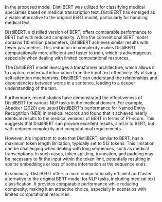 In the proposed model, DistilBERT was utilized for classifying medical specialties based on medical transcription text. DistilBERT has emerged as a viable alternative to the original BERT model, particularly for handling medical text.

DistilBERT, a distilled version of BERT, offers comparable performance to BERT but with reduced complexity. While the conventional BERT model contains 110 million parameters, DistilBERT achieves similar results with fewer parameters. This reduction in complexity makes DistilBERT computationally more efficient and faster to train, which is advantageous, especially when dealing with limited computational resources.

The DistilBERT model leverages a transformer architecture, which allows it to capture contextual information from the input text effectively. By utilizing self-attention mechanisms, DistilBERT can understand the relationships and dependencies between words in a sentence, leading to a deeper understanding of the text.

Furthermore, recent studies have demonstrated the effectiveness of DistilBERT for various NLP tasks in the medical domain. For example, Abadeer (2020) evaluated DistilBERT's performance for Named Entity Recognition (NER) in medical records and found that it achieved nearly identical results to the medical versions of BERT in terms of F1-score. This suggests that DistilBERT can provide excellent results, similar to BERT, but with reduced complexity and computational requirements.

However, it's important to note that DistilBERT, similar to BERT, has a maximum token length limitation, typically set to 512 tokens. This limitation can be challenging when dealing with long sequences, such as medical transcriptions. In such cases, token splitting, truncation, and padding may be necessary to fit the input within the token limit, potentially resulting in sparse embeddings or loss of some information at the sequence ends.

In summary, DistilBERT offers a more computationally efficient and faster alternative to the original BERT model for NLP tasks, including medical text classification. It provides comparable performance while reducing complexity, making it an attractive choice, especially in scenarios with limited computational resources.